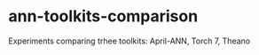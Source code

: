 ann-toolkits-comparison
=======================

Experiments comparing trhee toolkits: April-ANN, Torch 7, Theano
